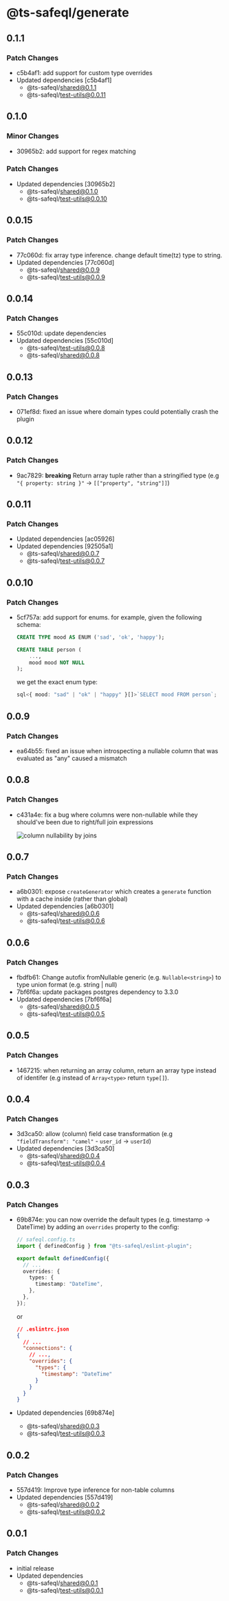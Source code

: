 # @ts-safeql/generate

## 0.1.1

### Patch Changes

- c5b4af1: add support for custom type overrides
- Updated dependencies [c5b4af1]
  - @ts-safeql/shared@0.1.1
  - @ts-safeql/test-utils@0.0.11

## 0.1.0

### Minor Changes

- 30965b2: add support for regex matching

### Patch Changes

- Updated dependencies [30965b2]
  - @ts-safeql/shared@0.1.0
  - @ts-safeql/test-utils@0.0.10

## 0.0.15

### Patch Changes

- 77c060d: fix array type inference.
  change default time(tz) type to string.
- Updated dependencies [77c060d]
  - @ts-safeql/shared@0.0.9
  - @ts-safeql/test-utils@0.0.9

## 0.0.14

### Patch Changes

- 55c010d: update dependencies
- Updated dependencies [55c010d]
  - @ts-safeql/test-utils@0.0.8
  - @ts-safeql/shared@0.0.8

## 0.0.13

### Patch Changes

- 071ef8d: fixed an issue where domain types could potentially crash the plugin

## 0.0.12

### Patch Changes

- 9ac7829: **breaking** Return array tuple rather than a stringified type (e.g `"{ property: string }"` -> `[["property", "string"]]`)

## 0.0.11

### Patch Changes

- Updated dependencies [ac05926]
- Updated dependencies [92505a1]
  - @ts-safeql/shared@0.0.7
  - @ts-safeql/test-utils@0.0.7

## 0.0.10

### Patch Changes

- 5cf757a: add support for enums. for example, given the following schema:

  ```sql
  CREATE TYPE mood AS ENUM ('sad', 'ok', 'happy');

  CREATE TABLE person (
      ...,
      mood mood NOT NULL
  );
  ```

  we get the exact enum type:

  ```ts
  sql<{ mood: "sad" | "ok" | "happy" }[]>`SELECT mood FROM person`;
  ```

## 0.0.9

### Patch Changes

- ea64b55: fixed an issue when introspecting a nullable column that was evaluated as "any" caused a mismatch

## 0.0.8

### Patch Changes

- c431a4e: fix a bug where columns were non-nullable while they should've been due to right/full join expressions

  ![column nullability by joins](https://user-images.githubusercontent.com/10504365/196818229-c6b43fa3-8a48-4891-800b-0151c35077d8.gif)

## 0.0.7

### Patch Changes

- a6b0301: expose `createGenerator` which creates a `generate` function with a cache inside (rather than global)
- Updated dependencies [a6b0301]
  - @ts-safeql/shared@0.0.6
  - @ts-safeql/test-utils@0.0.6

## 0.0.6

### Patch Changes

- fbdfb61: Change autofix fromNullable generic (e.g. `Nullable<string>`) to type union format (e.g. string | null)
- 7bf6f6a: update packages postgres dependency to 3.3.0
- Updated dependencies [7bf6f6a]
  - @ts-safeql/shared@0.0.5
  - @ts-safeql/test-utils@0.0.5

## 0.0.5

### Patch Changes

- 1467215: when returning an array column, return an array type instead of identifer (e.g instead of `Array<type>` return `type[]`).

## 0.0.4

### Patch Changes

- 3d3ca50: allow (column) field case transformation (e.g `"fieldTransform": "camel"` - `user_id` → `userId`)
- Updated dependencies [3d3ca50]
  - @ts-safeql/shared@0.0.4
  - @ts-safeql/test-utils@0.0.4

## 0.0.3

### Patch Changes

- 69b874e: you can now override the default types (e.g. timestamp -> DateTime) by adding an `overrides` property to the config:

  ```ts
  // safeql.config.ts
  import { definedConfig } from "@ts-safeql/eslint-plugin";

  export default definedConfig({
    // ...
    overrides: {
      types: {
        timestamp: "DateTime",
      },
    },
  });
  ```

  or

  ```json
  // .eslintrc.json
  {
    // ...
    "connections": {
      // ...,
      "overrides": {
        "types": {
          "timestamp": "DateTime"
        }
      }
    }
  }
  ```

- Updated dependencies [69b874e]
  - @ts-safeql/shared@0.0.3
  - @ts-safeql/test-utils@0.0.3

## 0.0.2

### Patch Changes

- 557d419: Improve type inference for non-table columns
- Updated dependencies [557d419]
  - @ts-safeql/shared@0.0.2
  - @ts-safeql/test-utils@0.0.2

## 0.0.1

### Patch Changes

- initial release
- Updated dependencies
  - @ts-safeql/shared@0.0.1
  - @ts-safeql/test-utils@0.0.1
